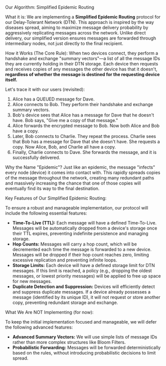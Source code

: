 Our Algorithm: Simplified Epidemic Routing

What it is:
We are implementing a **Simplified Epidemic Routing** protocol for our Delay-Tolerant Network (DTN). This approach is inspired by the way diseases spread, aiming to maximize message delivery probability by aggressively replicating messages across the network. Unlike direct delivery, our simplified version ensures messages are forwarded through intermediary nodes, not just directly to the final recipient.

How it Works (The Core Rule):
When two devices connect, they perform a handshake and exchange "summary vectors"—a list of all the message IDs they are currently holding in their DTN storage. Each device then requests and receives copies of any messages the other device has that it doesn't, **regardless of whether the message is destined for the requesting device itself.**

Let's trace it with our users (revisited):
1.  Alice has a QUEUED message for Dave.
2.  Alice connects to Bob. They perform their handshake and exchange summary vectors.
3.  Bob's device sees that Alice has a message for Dave that he doesn't have. Bob says, "Give me a copy of that message."
4.  Alice forwards the encrypted message to Bob. Now both Alice and Bob have a copy.
5.  Later, Bob connects to Charlie. They repeat the process. Charlie sees that Bob has a message for Dave that she doesn't have. She requests a copy. Now Alice, Bob, and Charlie all have a copy.
6.  Finally, Charlie connects to Dave. She forwards the message, and it is successfully delivered.

Why the Name "Epidemic"?
Just like an epidemic, the message "infects" every node (device) it comes into contact with. This rapidly spreads copies of the message throughout the network, creating many redundant paths and massively increasing the chance that one of those copies will eventually find its way to the final destination.

Key Features of Our Simplified Epidemic Routing:

To ensure a robust and manageable implementation, our protocol will include the following essential features:

*   **Time-To-Live (TTL):** Each message will have a defined Time-To-Live. Messages will be automatically dropped from a device's storage once their TTL expires, preventing indefinite persistence and managing storage.
*   **Hop Counts:** Messages will carry a hop count, which will be decremented each time the message is forwarded to a new device. Messages will be dropped if their hop count reaches zero, limiting excessive replication and preventing infinite loops.
*   **Storage Limits:** Each device will have a defined storage limit for DTN messages. If this limit is reached, a policy (e.g., dropping the oldest messages, or lowest priority messages) will be applied to free up space for new messages.
*   **Duplicate Detection and Suppression:** Devices will efficiently detect and suppress duplicate messages. If a device already possesses a message (identified by its unique ID), it will not request or store another copy, preventing redundant storage and exchange.

What We Are NOT Implementing (for now):

To keep the initial implementation focused and manageable, we will defer the following advanced features:

*   **Advanced Summary Vectors:** We will use simple lists of message IDs rather than more complex structures like Bloom Filters.
*   **Probabilistic Forwarding:** Messages will be forwarded deterministically based on the rules, without introducing probabilistic decisions to limit spread.
